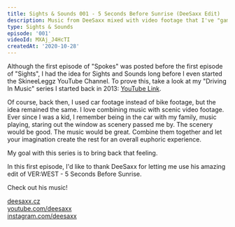 ```yaml
---
title: Sights & Sounds 001 - 5 Seconds Before Sunrise (DeeSaxx Edit)
description: Music from DeeSaxx mixed with video footage that I've "gamified"
type: Sights & Sounds
episode: '001'
videoId: MXAj_J4HcTI
createdAt: '2020-10-28'
---
```


Although the first episode of "Spokes" was posted before the first episode of "Sights", I had the idea for Sights and Sounds long before I even started the SkineeLeggz YouTube Channel. To prove this, take a look at my "Driving In Music" series I started back in 2013: [YouTube Link](https://www.youtube.com/watch?v=Qh6UlwXtY5s).

Of course, back then, I used car footage instead of bike footage, but the idea remained the same. I love combining music with scenic video footage. Ever since I was a kid, I remember being in the car with my family, music playing, staring out the window as scenery passed me by. The scenery would be good. The music would be great. Combine them together and let your imagination create the rest for an overall euphoric experience.

My goal with this series is to bring back that feeling.

In this first episode, I'd like to thank DeeSaxx for letting me use his amazing edit of VER:WEST - 5 Seconds Before Sunrise.

Check out his music!

[deesaxx.cz](https://deesaxx.cz)  
[youtube.com/deesaxx](https://youtube.com/deesaxx)  
[instagram.com/deesaxx](https://instagram.com/deesaxx)